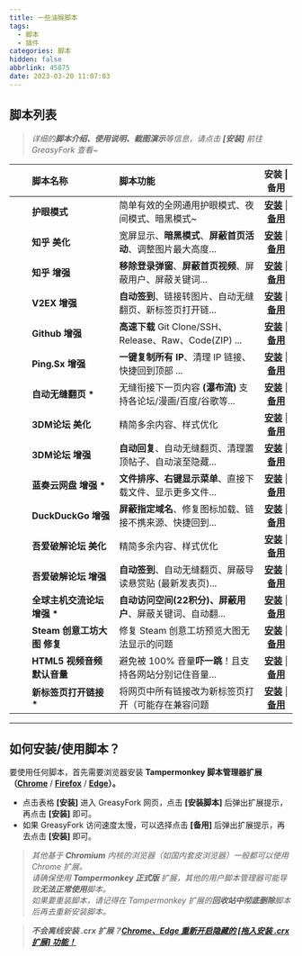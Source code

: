 ```yaml
---
title: 一些油猴脚本
tags:
  - 脚本
  - 插件
categories: 脚本
hidden: false
abbrlink: 45875
date: 2023-03-20 11:07:03
---
```


## 脚本列表

> _详细的**脚本介绍、使用说明、截图演示**等信息，请点击 **\[安装\]** 前往 GreasyFork 查看~_  

|  | 脚本名称 | 脚本功能 | 安装 \| 备用 |
| :----: | :---- | :---- | :----: |
| [<img src="https://user-images.githubusercontent.com/54703944/118383905-b5d32380-b634-11eb-8914-dcea8e628ed3.png" height="16px" />](https://github.com/XIU2) | **护眼模式** | 简单有效的全网通用护眼模式、夜间模式、暗黑模式~ | **[安装](https://greasyfork.org/zh-CN/scripts/426377)** \| **[备用](https://cdn.staticaly.com/gh/XIU2/UserScript/master/DarkMode.user.js)** |
| [<img src="https://static.zhihu.com/heifetz/favicon.ico" height="16px" />](https://www.zhihu.com/people/xiu2) | **知乎 美化** | 宽屏显示、**暗黑模式**、**屏蔽首页活动**、调整图片最大高度... | **[安装](https://greasyfork.org/zh-CN/scripts/412212)** \| **[备用](https://cdn.staticaly.com/gh/XIU2/UserScript/master/Zhihu-Beautification.user.js)** |
| [<img src="https://static.zhihu.com/heifetz/favicon.ico" height="16px" />](https://www.zhihu.com/people/xiu2) | **知乎 增强** | **移除登录弹窗**、**屏蔽首页视频**、屏蔽用户、屏蔽关键词... | **[安装](https://greasyfork.org/zh-CN/scripts/419081)** \| **[备用](https://cdn.staticaly.com/gh/XIU2/UserScript/master/Zhihu-Enhanced.user.js)** |
| [<img src="https://www.v2ex.com/static/favicon.ico" height="16px" />](https://www.v2ex.com/) | **V2EX 增强** | **自动签到**、链接转图片、自动无缝翻页、新标签页打开链... | **[安装](https://greasyfork.org/zh-CN/scripts/424246)** \| **[备用](https://cdn.staticaly.com/gh/XIU2/UserScript/master/V2ex-Enhanced.user.js)** |
| [<img src="https://i.loli.net/2021/03/30/ULV9XunaHesqGIR.png" height="16px" />](https://github.com/XIU2) |  **Github 增强** | **高速下载** Git Clone/SSH、Release、Raw、Code(ZIP) ... | **[安装](https://greasyfork.org/zh-CN/scripts/412245)** \| **[备用](https://cdn.staticaly.com/gh/XIU2/UserScript/master/GithubEnhanced-High-Speed-Download.user.js)** |
| [<img src="https://ping.sx/favicon.ico" height="16px" />](https://ping.sx/ping) |  **Ping.Sx 增强** | **一键复制所有 IP**、清理 IP 链接、快捷回到顶部 ... | **[安装](https://greasyfork.org/zh-CN/scripts/438704)** \| **[备用](https://cdn.staticaly.com/gh/XIU2/UserScript/master/Ping.Sx-Enhanced.user.js)** |
| [<img src="https://user-images.githubusercontent.com/54703944/118383905-b5d32380-b634-11eb-8914-dcea8e628ed3.png" height="16px" />](https://github.com/XIU2) |  **自动无缝翻页 \*** | 无缝衔接下一页内容 **(瀑布流)** 支持各论坛/漫画/百度/谷歌等... | **[安装](https://greasyfork.org/zh-CN/scripts/419215)** \| **[备用](https://cdn.staticaly.com/gh/XIU2/UserScript/master/Autopage.user.js)** |
| [<img src="https://www.3dmgame.com/favicon.ico" height="16px" />](https://bbs.3dmgame.com) | **3DM论坛 美化** | 精简多余内容、样式优化 | **[安装](https://greasyfork.org/zh-CN/scripts/413593)** \| **[备用](https://cdn.staticaly.com/gh/XIU2/UserScript/master/3dm-Beautification.user.js)** |
| [<img src="https://www.3dmgame.com/favicon.ico" height="16px" />](https://bbs.3dmgame.com) | **3DM论坛 增强** | **自动回复**、自动无缝翻页、清理置顶帖子、自动滚至隐藏... | **[安装](https://greasyfork.org/zh-CN/scripts/412890)** \| **[备用](https://cdn.staticaly.com/gh/XIU2/UserScript/master/3dm-Enhanced.user.js)** |
| [<img src="https://www.lanzou.com/favicon.ico" height="16px" />](https://www.lanzou.com) |  **蓝奏云网盘 增强 \*** | **文件排序、右键显示菜单**、直接下载文件、显示更多文件... | **[安装](https://greasyfork.org/zh-CN/scripts/419224)** \| **[备用](https://cdn.staticaly.com/gh/XIU2/UserScript/master/Lanzou-Enhanced.user.js)** |
| [<img src="https://duckduckgo.com/favicon.ico" height="16px" />](https://duckduckgo.com) | **DuckDuckGo 增强** | **屏蔽指定域名**、修复图标加载、链接不携来源、快捷回到... | **[安装](https://greasyfork.org/zh-CN/scripts/436428)** \| **[备用](https://cdn.staticaly.com/gh/XIU2/UserScript/master/DuckDuckGo-Enhanced.user.js)** |
| [<img src="https://www.52pojie.cn/favicon.ico" height="16px" />](https://www.52pojie.cn) | **吾爱破解论坛 美化** | 精简多余内容、样式优化 | **[安装](https://greasyfork.org/zh-CN/scripts/412681)** \| **[备用](https://cdn.staticaly.com/gh/XIU2/UserScript/master/52pojie-Beautification.user.js)** |
| [<img src="https://www.52pojie.cn/favicon.ico" height="16px" />](https://www.52pojie.cn) | **吾爱破解论坛 增强** | **自动签到**、自动无缝翻页、屏蔽导读悬赏贴 (最新发表页)... | **[安装](https://greasyfork.org/zh-CN/scripts/412680)** \| **[备用](https://cdn.staticaly.com/gh/XIU2/UserScript/master/52pojie-Enhanced.user.js)** |
| [<img src="https://i.loli.net/2021/03/30/tvOSNCmi4rIH3Ju.png" height="16px" />](https://hostloc.com) | **全球主机交流论坛 增强 \*** | **自动访问空间(22积分)、屏蔽用户**、屏蔽关键词、自动翻... | **[安装](https://greasyfork.org/zh-CN/scripts/414005)** \| **[备用](https://cdn.staticaly.com/gh/XIU2/UserScript/master/Hostloc-Enhanced.user.js)** |
| [<img src="https://store.steampowered.com/favicon.ico" height="16px" />](https://store.steampowered.com) | **Steam 创意工坊大图 修复** | 修复 Steam 创意工坊预览大图无法显示的问题 | **[安装](https://cdn.staticaly.com/gh/XIU2/UserScript/master/SteamWorkshopImageRepair.user.js)** \| **[备用](https://cdn.staticaly.com/gh/XIU2/UserScript/master/SteamWorkshopImageRepair.user.js)** |
| [<img src="https://user-images.githubusercontent.com/54703944/118383905-b5d32380-b634-11eb-8914-dcea8e628ed3.png" height="16px" />](https://github.com/XIU2) | **HTML5 视频音频默认音量** | 避免被 100% 音量**吓一跳**！且支持各网站分别记住音量... | **[安装](https://greasyfork.org/zh-CN/scripts/438400)** \| **[备用](https://cdn.staticaly.com/gh/XIU2/UserScript/master/HTML5Volume.user.js)** |
| [<img src="https://user-images.githubusercontent.com/54703944/118383905-b5d32380-b634-11eb-8914-dcea8e628ed3.png" height="16px" />](https://github.com/XIU2) | **新标签页打开链接 \*** | 将网页中所有链接改为新标签页打开（可能存在兼容问题 | **[安装](https://greasyfork.org/zh-CN/scripts/429714)** \| **[备用](https://cdn.staticaly.com/gh/XIU2/UserScript/master/TargetBlank.user.js)** |


****

## 如何安装/使用脚本？

要使用任何脚本，首先需要浏览器安装 **Tampermonkey  脚本管理器扩展（[Chrome](https://pan.lanzouf.com/b073l8d1e)** / **[Firefox](https://addons.mozilla.org/firefox/addon/tampermonkey/)** / **[Edge](https://microsoftedge.microsoft.com/addons/detail/tampermonkey/iikmkjmpaadaobahmlepeloendndfphd?hl=zh-CN)）。**  

- 点击表格 **\[安装\]** 进入 GreasyFork 网页，点击 **\[安装脚本\]** 后弹出扩展提示，再点击 **\[安装\]** 即可。  
- 如果 GreasyFork 访问速度太慢，可以选择点击 **\[备用\]** 后弹出扩展提示，再去点击 **\[安装\]** 即可。

> _其他基于 **Chromium** 内核的浏览器（如国内套皮浏览器）一般都可以使用 Chrome 扩展。_  
> _请确保使用 **Tampermonkey 正式版** 扩展，其他的用户脚本管理器可能导致**无法正常使用**脚本。_  
> _如果要重装脚本，请记得在 Tampermonkey 扩展的**回收站中彻底删除**脚本后再去重新安装脚本。_  

> _**不会离线安装 .crx 扩展？[Chrome、Edge 重新开启隐藏的 [拖入安装 .crx 扩展] 功能！](https://zhuanlan.zhihu.com/p/276027099)**_  
